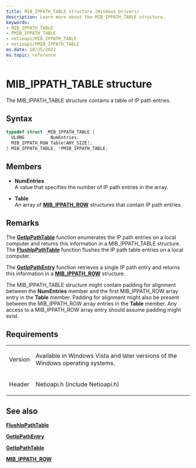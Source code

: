 ```yaml
---
title: MIB_IPPATH_TABLE structure (Windows Drivers)
description: Learn more about the MIB_IPPATH_TABLE structure.
keywords:
- MIB_IPPATH_TABLE
- PMIB_IPPATH_TABLE
- netioapi/MIB_IPPATH_TABLE
- netioapi/PMIB_IPPATH_TABLE
ms.date: 10/25/2022
ms.topic: reference
---
```


# MIB\_IPPATH\_TABLE structure

The MIB\_IPPATH\_TABLE structure contains a table of IP path entries.

## Syntax

``` c++
typedef struct _MIB_IPPATH_TABLE {
  ULONG          NumEntries;
  MIB_IPPATH_ROW Table[ANY_SIZE];
} MIB_IPPATH_TABLE, *PMIB_IPPATH_TABLE;
```

## Members

- **NumEntries**  
   A value that specifies the number of IP path entries in the array.

- **Table**  
   An array of [**MIB\_IPPATH\_ROW**](mib-ippath-row.md) structures that contain IP path entries.

## Remarks

The [**GetIpPathTable**](getippathtable.md) function enumerates the IP path entries on a local computer and returns this information in a MIB\_IPPATH\_TABLE structure. The [**FlushIpPathTable**](flushippathtable.md) function flushes the IP path table entries on a local computer.

The [**GetIpPathEntry**](getippathentry.md) function retrieves a single IP path entry and returns this information in a [**MIB\_IPPATH\_ROW**](mib-ippath-row.md) structure.

The MIB\_IPPATH\_TABLE structure might contain padding for alignment between the **NumEntries** member and the first MIB\_IPPATH\_ROW array entry in the **Table** member. Padding for alignment might also be present between the MIB\_IPPATH\_ROW array entries in the **Table** member. Any access to a MIB\_IPPATH\_ROW array entry should assume padding might exist.

## Requirements

<table>
<tbody>
<tr class="odd">
<td><p>Version</p></td>
<td><p>Available in Windows Vista and later versions of the Windows operating systems.</p></td>
</tr>
<tr class="even">
<td><p>Header</p></td>
<td>Netioapi.h (include Netioapi.h)</td>
</tr>
</tbody>
</table>

## See also

[**FlushIpPathTable**](flushippathtable.md)

[**GetIpPathEntry**](getippathentry.md)

[**GetIpPathTable**](getippathtable.md)

[**MIB\_IPPATH\_ROW**](mib-ippath-row.md)
